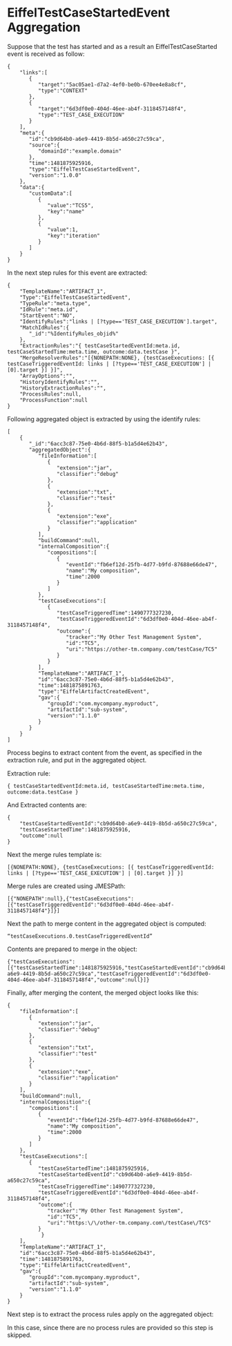 # EiffelTestCaseStartedEvent Aggregation

Suppose that the test has started and as a result an EiffelTestCaseStarted 
event is received as follow: 

    {   
        "links":[   
           {   
              "target":"5ac05ae1-d7a2-4ef0-be0b-670ee4e8a8cf", 
              "type":"CONTEXT" 
           }, 
           {   
              "target":"6d3df0e0-404d-46ee-ab4f-3118457148f4", 
              "type":"TEST_CASE_EXECUTION" 
           } 
        ], 
        "meta":{   
           "id":"cb9d64b0-a6e9-4419-8b5d-a650c27c59ca", 
           "source":{   
              "domainId":"example.domain" 
           }, 
           "time":1481875925916, 
           "type":"EiffelTestCaseStartedEvent", 
           "version":"1.0.0" 
        }, 
        "data":{   
           "customData":[   
              {   
                 "value":"TCS5", 
                 "key":"name" 
              }, 
              {   
                 "value":1, 
                 "key":"iteration" 
              } 
           ] 
        } 
    } 

In the next step rules for this event are extracted: 

    {   
        "TemplateName":"ARTIFACT_1", 
        "Type":"EiffelTestCaseStartedEvent", 
        "TypeRule":"meta.type", 
        "IdRule":"meta.id", 
        "StartEvent":"NO", 
        "IdentifyRules":"links | [?type=='TEST_CASE_EXECUTION'].target", 
        "MatchIdRules":{   
           "_id":"%IdentifyRules_objid%" 
        }, 
        "ExtractionRules":"{ testCaseStartedEventId:meta.id, testCaseStartedTime:meta.time, outcome:data.testCase }", 
        "MergeResolverRules":"[{NONEPATH:NONE}, {testCaseExecutions: [{ testCaseTriggeredEventId: links | [?type=='TEST_CASE_EXECUTION'] | [0].target }] }]", 
        "ArrayOptions":"", 
        "HistoryIdentifyRules":"", 
        "HistoryExtractionRules":"", 
        "ProcessRules":null, 
        "ProcessFunction":null 
    } 

  

Following aggregated object is extracted by using the identify rules: 

    [   
        {   
           "_id":"6acc3c87-75e0-4b6d-88f5-b1a5d4e62b43", 
           "aggregatedObject":{   
              "fileInformation":[   
                 {   
                    "extension":"jar", 
                    "classifier":"debug" 
                 }, 
                 {   
                    "extension":"txt", 
                    "classifier":"test" 
                 }, 
                 {   
                    "extension":"exe", 
                    "classifier":"application" 
                 } 
              ], 
              "buildCommand":null, 
              "internalComposition":{   
                 "compositions":[   
                    {   
                       "eventId":"fb6ef12d-25fb-4d77-b9fd-87688e66de47", 
                       "name":"My composition", 
                       "time":2000 
                    } 
                 ] 
              }, 
              "testCaseExecutions":[   
                 {   
                    "testCaseTriggeredTime":1490777327230, 
                    "testCaseTriggeredEventId":"6d3df0e0-404d-46ee-ab4f-3118457148f4", 
                    "outcome":{   
                       "tracker":"My Other Test Management System", 
                       "id":"TC5", 
                       "uri":"https://other-tm.company.com/testCase/TC5" 
                    } 
                 } 
              ], 
              "TemplateName":"ARTIFACT_1", 
              "id":"6acc3c87-75e0-4b6d-88f5-b1a5d4e62b43", 
              "time":1481875891763, 
              "type":"EiffelArtifactCreatedEvent", 
              "gav":{   
                 "groupId":"com.mycompany.myproduct", 
                 "artifactId":"sub-system", 
                 "version":"1.1.0" 
              } 
           } 
        } 
    ] 

Process begins to extract content from the event, as specified in the 
extraction rule, and put in the aggregated object. 

Extraction rule: 

    { testCaseStartedEventId:meta.id, testCaseStartedTime:meta.time, outcome:data.testCase } 

And Extracted contents are: 

    {   
        "testCaseStartedEventId":"cb9d64b0-a6e9-4419-8b5d-a650c27c59ca", 
        "testCaseStartedTime":1481875925916, 
        "outcome":null 
    } 

Next the merge rules template is: 

    [{NONEPATH:NONE}, {testCaseExecutions: [{ testCaseTriggeredEventId: links | [?type=='TEST_CASE_EXECUTION'] | [0].target }] }] 

Merge rules are created using JMESPath: 

    [{"NONEPATH":null},{"testCaseExecutions":[{"testCaseTriggeredEventId":"6d3df0e0-404d-46ee-ab4f-3118457148f4"}]}] 

  

Next the path to merge content in the aggregated object is computed: 

    “testCaseExecutions.0.testCaseTriggeredEventId” 

Contents are prepared to merge in the object: 

    {"testCaseExecutions":[{"testCaseStartedTime":1481875925916,"testCaseStartedEventId":"cb9d64b0-a6e9-4419-8b5d-a650c27c59ca","testCaseTriggeredEventId":"6d3df0e0-404d-46ee-ab4f-3118457148f4","outcome":null}]} 

Finally, after merging the content, the merged object looks like this: 

    {   
        "fileInformation":[   
           {   
              "extension":"jar", 
              "classifier":"debug" 
           }, 
           {   
              "extension":"txt", 
              "classifier":"test" 
           }, 
           {   
              "extension":"exe", 
              "classifier":"application" 
           } 
        ], 
        "buildCommand":null, 
        "internalComposition":{   
           "compositions":[   
              {   
                 "eventId":"fb6ef12d-25fb-4d77-b9fd-87688e66de47", 
                 "name":"My composition", 
                 "time":2000 
              } 
           ] 
        }, 
        "testCaseExecutions":[   
           {   
              "testCaseStartedTime":1481875925916, 
              "testCaseStartedEventId":"cb9d64b0-a6e9-4419-8b5d-a650c27c59ca", 
              "testCaseTriggeredTime":1490777327230, 
              "testCaseTriggeredEventId":"6d3df0e0-404d-46ee-ab4f-3118457148f4", 
              "outcome":{   
                 "tracker":"My Other Test Management System", 
                 "id":"TC5", 
                 "uri":"https:\/\/other-tm.company.com\/testCase\/TC5" 
              } 
               } 
        ], 
        "TemplateName":"ARTIFACT_1", 
        "id":"6acc3c87-75e0-4b6d-88f5-b1a5d4e62b43", 
        "time":1481875891763, 
        "type":"EiffelArtifactCreatedEvent", 
        "gav":{   
           "groupId":"com.mycompany.myproduct", 
           "artifactId":"sub-system", 
           "version":"1.1.0" 
        } 
    } 

Next step is to extract the process rules apply on the aggregated object: 

In this case, since there are no process rules are provided so this step is 
skipped.
